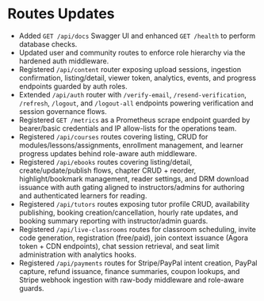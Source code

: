 # Routes Updates

- Added `GET /api/docs` Swagger UI and enhanced `GET /health` to perform database checks.
- Updated user and community routes to enforce role hierarchy via the hardened auth middleware.
- Registered `/api/content` router exposing upload sessions, ingestion confirmation, listing/detail, viewer token, analytics, events, and progress endpoints guarded by auth roles.
- Extended `/api/auth` router with `/verify-email`, `/resend-verification`, `/refresh`, `/logout`, and `/logout-all` endpoints powering verification and session governance flows.
- Registered `GET /metrics` as a Prometheus scrape endpoint guarded by bearer/basic credentials and IP allow-lists for the operations team.
- Registered `/api/courses` routes covering listing, CRUD for modules/lessons/assignments, enrollment management, and learner progress updates behind role-aware auth middleware.
- Registered `/api/ebooks` routes covering listing/detail, create/update/publish flows, chapter CRUD + reorder, highlight/bookmark management, reader settings, and DRM download issuance with auth gating aligned to instructors/admins for authoring and authenticated learners for reading.
- Registered `/api/tutors` routes exposing tutor profile CRUD, availability publishing, booking creation/cancellation, hourly rate updates, and booking summary reporting with instructor/admin guards.
- Registered `/api/live-classrooms` routes for classroom scheduling, invite code generation, registration (free/paid), join context issuance (Agora token + CDN endpoints), chat session retrieval, and seat limit administration with analytics hooks.
- Registered `/api/payments` routes for Stripe/PayPal intent creation, PayPal capture, refund issuance, finance summaries, coupon lookups, and Stripe webhook ingestion with raw-body middleware and role-aware guards.
